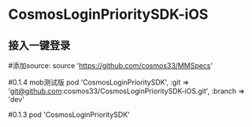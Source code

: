 # CosmosLoginPrioritySDK-iOS
## 接入一键登录


#添加source:
source 'https://github.com/cosmos33/MMSpecs'

#0.1.4 mob测试版
pod 'CosmosLoginPrioritySDK', :git => 'git@github.com:cosmos33/CosmosLoginPrioritySDK-iOS.git', :branch => 'dev'

#0.1.3
pod 'CosmosLoginPrioritySDK'



